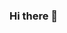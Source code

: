 ### Hi there 👋

<!--
**minhduc1582/minhduc1582** is a ✨ _special_ ✨ repository because its `README.md` (this file) appears on your GitHub profile.

![](https://komarev.com/ghpvc/?username=minhduc1582&style=flat-square)
Here are some ideas to get you started:

- 🔭 I’m currently working on ...
- 🌱 I’m currently learning ...
- 👯 I’m looking to collaborate on ...
- 🤔 I’m looking for help with ...
- 💬 Ask me about ...
- 📫 How to reach me: ...
- 😄 Pronouns: ...
- ⚡ Fun fact: ...
-->
